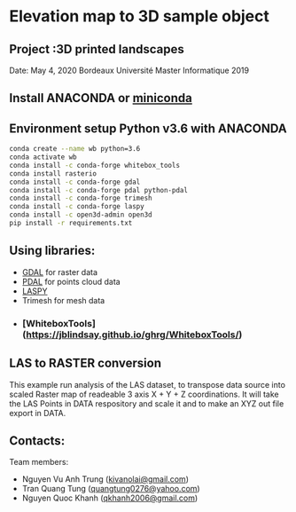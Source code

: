 # Elevation map to 3D sample object

## Project :3D printed landscapes

Date: May 4, 2020
Bordeaux Université
Master Informatique 2019

## Install ANACONDA or [miniconda](https://docs.conda.io/en/latest/miniconda.html)

## Environment setup Python v3.6 with ANACONDA


```bash
conda create --name wb python=3.6
conda activate wb
conda install -c conda-forge whitebox_tools
conda install rasterio
conda install -c conda-forge gdal
conda install -c conda-forge pdal python-pdal
conda install -c conda-forge trimesh
conda install -c conda-forge laspy
conda install -c open3d-admin open3d
pip install -r requirements.txt
```

## Using libraries:

- [GDAL](https://anaconda.org/conda-forge/gdal) for raster data
- [PDAL](https://anaconda.org/conda-forge/pdal) for points cloud data
- [LASPY](https://github.com/laspy/laspy)
- Trimesh for mesh data
- ### [WhiteboxTools] (https://jblindsay.github.io/ghrg/WhiteboxTools/)

## LAS to RASTER conversion
This example run analysis of the LAS dataset, to transpose data source into scaled Raster map of readeable 3 axis X + Y + Z coordinations.
It will take the LAS Points in DATA respository and scale it and to make an XYZ out file export in DATA.

## Contacts:
Team members:
- Nguyen Vu Anh Trung (kivanolai@gmail.com)
- Tran Quang Tung (quangtung0276@yahoo.com)
- Nguyen Quoc Khanh (qkhanh2006@gmail.com)
